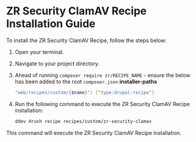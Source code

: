 # ZR Security ClamAV Recipe Installation Guide

To install the ZR Security ClamAV Recipe, follow the steps below:

1. Open your terminal.
2. Navigate to your project directory.
3. Ahead of running `composer require zr/RECIPE_NAME` - ensure the below has been added to the root `composer.json` **installer-paths**
    ```sh
    "web/recipes/custom/{$name}": ["type:drupal-recipe"]
    ```
4. Run the following command to execute the ZR Security ClamAV Recipe installation:

    ```sh
    ddev drush recipe recipes/custom/zr-security-clamav
    ```

This command will execute the ZR Security ClamAV Recipe installation.
